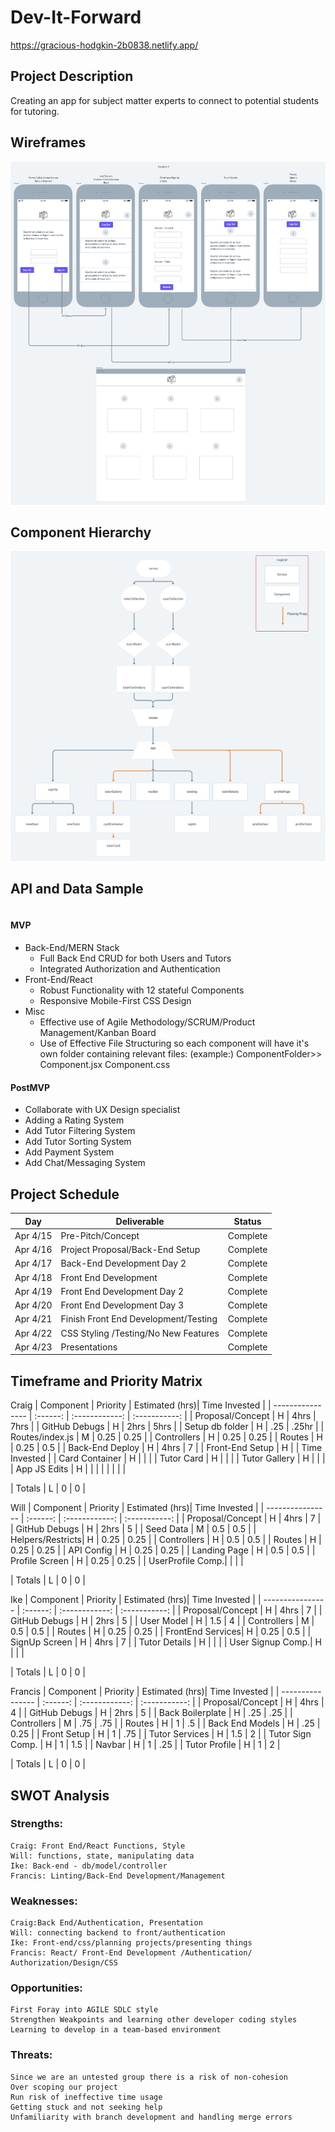 # Dev-It-Forward

https://gracious-hodgkin-2b0838.netlify.app/

## Project Description

Creating an app for subject matter experts to connect to potential students for tutoring.

## Wireframes

![wireframe](https://github.com/foremanlb/Dev-It-Forward/blob/development/assets/PayitForward.png)

## Component Hierarchy

![hierarchy](https://github.com/foremanlb/Dev-It-Forward/blob/development/assets/PayitForward%20-%20Full-Stack%20Hierarchy.png)

## API and Data Sample

```

```

#### MVP

- Back-End/MERN Stack
  - Full Back End CRUD for both Users and Tutors
  - Integrated Authorization and Authentication
- Front-End/React
  - Robust Functionality with 12 stateful Components
  - Responsive Mobile-First CSS Design
- Misc
  - Effective use of Agile Methodology/SCRUM/Product Management/Kanban Board
  - Use of Effective File Structuring so each component will have it's own folder containing relevant files:
    (example:)
    ComponentFolder>>
    Component.jsx
    Component.css

#### PostMVP

- Collaborate with UX Design specialist
- Adding a Rating System
- Add Tutor Filtering System
- Add Tutor Sorting System
- Add Payment System
- Add Chat/Messaging System

## Project Schedule

| Day      | Deliverable                          | Status     |
| -------- | ------------------------------------ | ---------- |
| Apr 4/15 | Pre-Pitch/Concept                    | Complete   |
| Apr 4/16 | Project Proposal/Back-End Setup      | Complete   |
| Apr 4/17 | Back-End Development Day 2           | Complete   |
| Apr 4/18 | Front End Development                | Complete   |
| Apr 4/19 | Front End Development  Day 2         | Complete   |
| Apr 4/20 | Front End Development  Day 3         | Complete   |
| Apr 4/21 | Finish Front End Development/Testing | Complete |
| Apr 4/22 | CSS Styling /Testing/No New Features | Complete |
| Apr 4/23 | Presentations                        | Complete |

## Timeframe and Priority Matrix

Craig
| Component        | Priority | Estimated (hrs)| Time Invested |
| ---------------- | :------: | :------------: | :-----------: |
| Proposal/Concept |    H     |      4hrs      |      7hrs     |
| GitHub Debugs    |    H     |      2hrs      |      5hrs     |
| Setup db folder  |    H     |      .25       |      .25hr    |
| Routes/index.js  |    M     |      0.25      |      0.25     |
| Controllers      |    H     |      0.25      |      0.25     |
| Routes           |    H     |      0.25      |     0.5       |
| Back-End Deploy  |    H     |      4hrs      |       7       |
| Front-End Setup  |    H     |                | Time Invested |
| Card Container   |    H     |                |               |
| Tutor Card       |    H     |                |               |
| Tutor Gallery    |    H     |                |               |
| App JS Edits     |    H     |                |               |
|                  |          |                |               |


| Totals | L | 0 | 0 |

Will
| Component        | Priority | Estimated (hrs)| Time Invested |
| ---------------- | :------: | :------------: | :-----------: |
| Proposal/Concept |    H     |      4hrs      |       7       |
| GitHub Debugs    |    H     |      2hrs      |       5       |
| Seed Data        |    M     |      0.5       |      0.5      |
| Helpers/Restricts|    H     |      0.25      |      0.25     |
| Controllers      |    H     |      0.5       |      0.5      |
| Routes           |    H     |      0.25      |      0.25     |
| API Config       |    H     |      0.25      |      0.25     |
| Landing Page     |    H     |      0.5       |      0.5      |
| Profile Screen   |    H     |      0.25      |      0.25     |
| UserProfile Comp.|          |                |               |

| Totals | L | 0 | 0 |

Ike
| Component        | Priority | Estimated (hrs)| Time Invested |
| ---------------- | :------: | :------------: | :-----------: |
| Proposal/Concept |    H     |      4hrs      |       7       |
| GitHub Debugs    |    H     |      2hrs      |       5       |
| User Model       |    H     |      1.5       |       4       |
| Controllers      |    M     |      0.5       |      0.5      |
| Routes           |    H     |      0.25      |      0.25     |
| FrontEnd Services|    H     |      0.25      |     0.5       |
| SignUp Screen    |    H     |      4hrs      |       7       |
| Tutor Details    |    H     |                |               |
| User Signup Comp.|    H     |                |               |

| Totals | L | 0 | 0 |

Francis
| Component        | Priority | Estimated (hrs)| Time Invested |
| ---------------- | :------: | :------------: | :-----------: |
| Proposal/Concept |    H     |      4hrs      |       4       |
| GitHub Debugs    |    H     |      2hrs      |       5       |
| Back Boilerplate |    H     |      .25       |       .25     |
| Controllers      |    M     |      .75       |       .75     |
| Routes           |    H     |      1         |      .5       |
| Back End Models  |    H     |      .25       |     0.25      |
| Front Setup      |    H     |      1         |      .75      |
| Tutor Services   |    H     |      1.5       |       2       |
| Tutor Sign Comp. |    H     |      1         |      1.5      |
| Navbar           |    H     |      1         |      .25      |
| Tutor Profile    |    H     |      1         |       2       |

| Totals | L | 0 | 0 |


## SWOT Analysis

### Strengths:

    Craig: Front End/React Functions, Style
    Will: functions, state, manipulating data
    Ike: Back-end - db/model/controller
    Francis: Linting/Back-End Development/Management

### Weaknesses:

    Craig:Back End/Authentication, Presentation
    Will: connecting backend to front/authentication
    Ike: Front-end/css/planning projects/presenting things
    Francis: React/ Front-End Development /Authentication/ Authorization/Design/CSS

### Opportunities:

    First Foray into AGILE SDLC style
    Strengthen Weakpoints and learning other developer coding styles
    Learning to develop in a team-based environment

### Threats:

    Since we are an untested group there is a risk of non-cohesion
    Over scoping our project
    Run risk of ineffective time usage
    Getting stuck and not seeking help
    Unfamiliarity with branch development and handling merge errors
